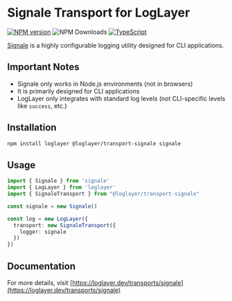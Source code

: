 # Signale Transport for LogLayer

[![NPM version](https://img.shields.io/npm/v/@loglayer/transport-signale.svg?style=flat-square)](https://www.npmjs.com/package/@loglayer/transport-signale)
![NPM Downloads](https://img.shields.io/npm/dm/@loglayer/transport-signale)
[![TypeScript](https://img.shields.io/badge/%3C%2F%3E-TypeScript-%230074c1.svg)](http://www.typescriptlang.org/)

[Signale](https://github.com/klaussinani/signale) is a highly configurable logging utility designed for CLI applications.

## Important Notes

- Signale only works in Node.js environments (not in browsers)
- It is primarily designed for CLI applications
- LogLayer only integrates with standard log levels (not CLI-specific levels like `success`, etc.)

## Installation

```bash
npm install loglayer @loglayer/transport-signale signale
```

## Usage

```typescript
import { Signale } from 'signale'
import { LogLayer } from 'loglayer'
import { SignaleTransport } from "@loglayer/transport-signale"

const signale = new Signale()

const log = new LogLayer({
  transport: new SignaleTransport({
    logger: signale
  })
})
```

## Documentation

For more details, visit [https://loglayer.dev/transports/signale](https://loglayer.dev/transports/signale)

